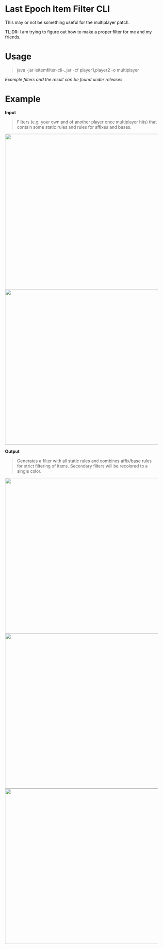 # Last Epoch Item Filter CLI

This may or not be something useful for the multiplayer patch.

TL;DR: I am trying to figure out how to make a proper filter for me and my friends.



# Usage
> java -jar leitemfilter-cli-*.*.jar -cf player1,player2 -o multiplayer

*Example filters and the result can be found under releases*

# Example 

**Input**
> Filters (e.g. your own and of another player once multiplayer hits) that contain some static rules and rules for affixes and bases.
<img src="images/player1.png?raw=true" width="512">
<img src="images/player2.png?raw=true" width="512">

**Output**
> Generates a filter with all static rules and combines affix/base rules for strict filtering of items.
> Secondary filters will be recolored to a single color.
<img src="images/merge1.png?raw=true" width="512">
<img src="images/merge2.png?raw=true" width="512">
<img src="images/merge3.png?raw=true" width="512">

